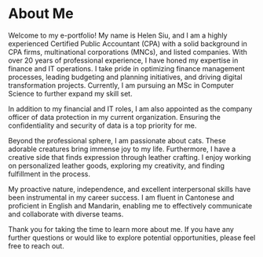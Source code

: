 # About Me

Welcome to my e-portfolio! My name is Helen Siu, and I am a highly experienced Certified Public Accountant (CPA) with a solid background in CPA firms, multinational corporations (MNCs), and listed companies. With over 20 years of professional experience, I have honed my expertise in finance and IT operations. I take pride in optimizing finance management processes, leading budgeting and planning initiatives, and driving digital transformation projects. Currently, I am pursuing an MSc in Computer Science to further expand my skill set.

In addition to my financial and IT roles, I am also appointed as the company officer of data protection in my current organization. Ensuring the confidentiality and security of data is a top priority for me.

Beyond the professional sphere, I am passionate about cats. These adorable creatures bring immense joy to my life. Furthermore, I have a creative side that finds expression through leather crafting. I enjoy working on personalized leather goods, exploring my creativity, and finding fulfillment in the process.

My proactive nature, independence, and excellent interpersonal skills have been instrumental in my career success.  I am fluent in Cantonese and proficient in English and Mandarin, enabling me to effectively communicate and collaborate with diverse teams.

Thank you for taking the time to learn more about me. If you have any further questions or would like to explore potential opportunities, please feel free to reach out.